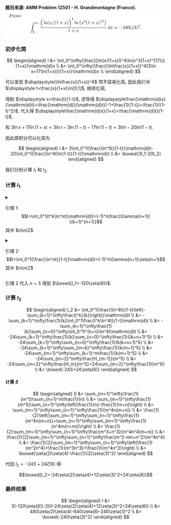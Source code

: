 **题目来源: AMM Problem 12501 - H. Grandmontagne (France).**
![](./image.png)

### 初步化简

$$
\begin{aligned}
I &= \int_0^\infty{\frac{(\ln(x/(1+x)))^4\ln(x^3(1+x)^{17})}{1+x}}\mathrm{d}x \\
&= \int_0^\infty{\frac{(\ln\frac{x}{1+x})^4(3\ln x+17\ln(1+x))}{1+x}}\mathrm{d}x \\
\end{aligned}
$$

可以发现 $\displaystyle(\ln\frac{x}{1+x})^4$ 项不容易化简, 因此我们令 $\displaystyle t=\frac{x}{1+x}\in[0,1]$, 继续化简,

得到 $\displaystyle x=\frac{t}{1-t}$, 求导得 $\displaystyle\frac{\mathrm{d}x}{\mathrm{d}t}=\frac{\mathrm{d}}{\mathrm{d}t}(-1+\frac{1}{1-t})=\frac{1}{(1-t)^2}$, 代入得 $\displaystyle\frac{\mathrm{d}x}{1+x}=\frac{\mathrm{d}t}{1-t}$,

和 $3\ln x+17\ln(1+x)=3\ln t-3\ln(1-t)-17\ln(1-t)=3ln t-20ln(1-t)$.

因此原积分可以化简为

$$
\begin{aligned}
I &= 3\int_0^1{\frac{\ln^5t}{1-t}}\mathrm{d}t-20\int_0^1{\frac{\ln^4t\ln(1-t)}{1-t}}\mathrm{d}t \\
&= \boxed{3I_1-20I_2}
\end{aligned}
$$

我们分别计算 $I_1$ 和 $I_2$.

### 计算 $I_1$

<details>

<summary>

引理 $1$: $$I=\int_0^1{t^k\ln^nt}\mathrm{d}t=(-1)^n\frac{\Gamma(n+1)}{(k+1)^{n+1}}$$
其中 $n\in\Z$

</summary>

令 $\displaystyle u=-\ln t \in [0,+\infty)$, 则 $\displaystyle t=e^{-u}, \mathrm{d}t=-e^{-u}\mathrm{d}u$.

$$
\begin{aligned}
I &= \int_\infty^0 e^{-ku}(-u)^n(-e^{-u}\mathrm{d}u) \\
&= (-1)^n\int_0^\infty u^ne^{-(k+1)u}\mathrm{d}u \\
&= (-1)^n\frac{\Gamma(n+1)}{(k+1)^{n+1}} \\
\end{aligned}
$$

</details>

<details>

<summary>

引理 $2$: $$I=\int_0^1{\frac{\ln^nt}{1-t}}\mathrm{d}t=(-1)^n\Gamma(n+1)\zeta(n+1)$$
其中 $n\in\Z$

</summary>

$$
\begin{aligned}
I &= \int_0^1{\ln^nt\sum_{k=0}^\infty{t^k}}\mathrm{d}t \\
&= \sum_{k=0}^\infty\int_0^1{t^k\ln^nt}\mathrm{d}t \\
&= (-1)^n\sum_{k=0}^\infty\frac{\Gamma(n+1)}{(k+1)^{n+1}} \\
&= (-1)^n\Gamma(n+1)\zeta(n+1)
\end{aligned}
$$

</details>

引理 $2$ 代入 $n=5$ 得到 $\boxed{I_1=-120\zeta(6)}$.

### 计算 $I_2$

$$
\begin{aligned}
I_2 &= \int_0^1{\frac{\ln^4t}{1-t}\left(-\sum_{k=1}^\infty\frac{t^k}{k}\right)}\mathrm{d}t \\
&= -\sum_{k=1}^\infty\frac{1}{k}\int_0^1\frac{t^k\ln^4t}{1-t}\mathrm{d}t \\
&= -\sum_{k=1}^\infty\frac{1}{k}\sum_{n=0}^\infty\int_0^1t^{k+n}\ln^4t\mathrm{d}t \\
&= -24\sum_{k=1}^\infty\frac{1}{k}\sum_{n=0}^\infty\frac{1}{(k+n+1)^5} \\
&= -24\sum_{k=1}^\infty\sum_{n=0}^\infty\frac{1}{k(k+n+1)^5} \\
&= -24\sum_{k=1}^\infty\sum_{m=k}^\infty\frac{1}{k(m+1)^5} \\
&= -24\sum_{m=1}^\infty\sum_{k=1}^m\frac{1}{k(m+1)^5} \\
&= -24\sum_{m=2}^\infty\frac{H_{m-1}}{m^5} \\
&= -24\sum_{m=2}^\infty\frac{H_m}{m^5}+24\sum_{m=2}^\infty\frac{1}{m^6} \\
&= \boxed{-24S+24\zeta(6)}
\end{aligned}
$$

#### 计算 $S$

$$
\begin{aligned}
S &= \sum_{m=1}^\infty\frac{1}{m^5}\sum_{n=1}^m\frac{1}{n} \\
&= \sum_{m=1}^\infty\frac{1}{m^5}\sum_{n=1}^\infty\left(\frac{1}{n}-\frac{1}{m+n}\right) \\
&= \sum_{m=1}^\infty\sum_{n=1}^\infty\frac{1}{m^4n(m+n)} \\
&= \frac{1}{2}\left(\sum_{m=1}^\infty\sum_{n=1}^\infty\frac{1}{m^4n(m+n)}+\sum_{n=1}^\infty\sum_{m=1}^\infty\frac{1}{n^4m(n+m)}\right) \\
&= \frac{1}{2}\sum_{m=1}^\infty\sum_{n=1}^\infty\frac{m^3+n^3}{m^4n^4(m+n)} \\
&= \frac{1}{2}\sum_{m=1}^\infty\sum_{n=1}^\infty\frac{m^2-mn+n^2}{m^4n^4} \\
&= \frac{1}{2}\sum_{m=1}^\infty\sum_{n=1}^\infty\left(\frac{1}{m^2n^4}+\frac{1}{m^3n^3}+\frac{1}{m^4n^2}\right) \\
&= \boxed{\zeta(2)\zeta(4)-\frac{1}{2}\zeta(3)^2}
\end{aligned}
$$

代回 $I_2=-24S+24\zeta(6)$ 得:

$$\boxed{I_2=-24\zeta(2)\zeta(4)+12\zeta(3)^2+24\zeta(6)}$$

### 最终结果

$$
\begin{aligned}
I &= 3(-120\zeta(6))-20(-24\zeta(2)\zeta(4)+12\zeta(3)^2+24\zeta(6)) \\
&= 480\zeta(2)\zeta(4)-840\zeta(6)-240\zeta(3)^2 \\
&= \boxed{-240\zeta(3)^2}
\end{aligned}
$$

